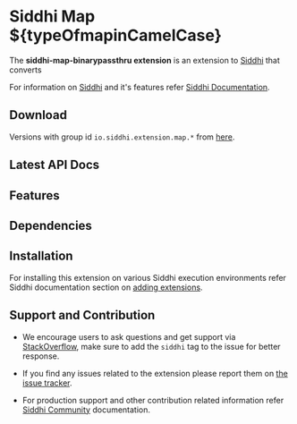 ﻿Siddhi Map ${typeOfmapinCamelCase}
======================================

The **siddhi-map-binarypassthru extension** is an extension to <a target="_blank" href="https://siddhi.io/">Siddhi</a> that converts

For information on <a target="_blank" href="https://siddhi.io/">Siddhi</a> and it's features refer <a target="_blank" href="https://siddhi.io/redirect/docs.html">Siddhi Documentation</a>. 

## Download

Versions with group id `io.siddhi.extension.map.*` from <a target="_blank" href="https://mvnrepository.com/artifact/io.siddhi.extension.map.binarypassthru/siddhi-map-binarypassthru/">here</a>.

## Latest API Docs

## Features
    
## Dependencies 
   
## Installation
   
For installing this extension on various Siddhi execution environments refer Siddhi documentation section on <a target="_blank" href="https://siddhi.io/redirect/add-extensions.html">adding extensions</a>.
   
## Support and Contribution
   
* We encourage users to ask questions and get support via <a target="_blank" href="https://stackoverflow.com/questions/tagged/siddhi">StackOverflow</a>, make sure to add the `siddhi` tag to the issue for better response.

* If you find any issues related to the extension please report them on <a target="_blank" href="https://github.com/siddhi-io/siddhi-map-binarypassthru/issues">the issue tracker</a>.

* For production support and other contribution related information refer <a target="_blank" href="https://siddhi.io/community/">Siddhi Community</a> documentation.